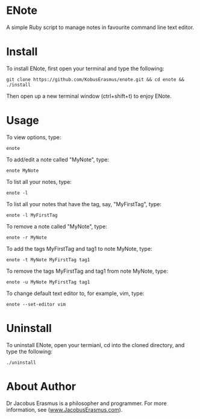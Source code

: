 # ENote
A simple Ruby script to manage notes in favourite command line text editor.

# Install
To install ENote, first open your terminal and type the following:
```
git clone https://github.com/KobusErasmus/enote.git && cd enote && ./install
```
Then open up a new terminal window (ctrl+shift+t) to enjoy ENote.

# Usage
To view options, type:
```
enote
```
To add/edit a note called "MyNote", type:
```
enote MyNote
```
To list all your notes, type:
```
enote -l
```
To list all your notes that have the tag, say, "MyFirstTag", type:
```
enote -l MyFirstTag
```
To remove a note called "MyNote", type:
```
enote -r MyNote
```
To add the tags MyFirstTag and tag1 to note MyNote, type:
```
enote -t MyNote MyFirstTag tag1
```
To remove the tags MyFirstTag and tag1 from note MyNote, type:
```
enote -u MyNote MyFirstTag tag1
```
To change default text editor to, for example, vim, type:
```
enote --set-editor vim
```

# Uninstall
To uninstall ENote, open your termianl, cd into the cloned directory, and type the following:
```
./uninstall
```

# About Author
Dr Jacobus Erasmus is a philosopher and programmer. For more information, see (www.JacobusErasmus.com).
